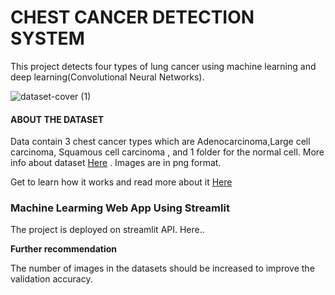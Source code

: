 # CHEST CANCER DETECTION SYSTEM
This project detects four types of lung cancer using machine learning and deep learning(Convolutional Neural Networks).

![dataset-cover (1)](https://github.com/Ntaaboo/Chest-Cancer-Detection/assets/74633312/9f763be7-79fd-41b6-8fdb-27c4e5dfccea)

#### ABOUT THE DATASET
Data contain 3 chest cancer types which are Adenocarcinoma,Large cell carcinoma, Squamous cell carcinoma , and 1 folder for the normal cell. More info about dataset [Here](https://www.kaggle.com/datasets/mohamedhanyyy/chest-ctscan-images) . Images are in png format.

Get to learn how it works and read more about it [Here](https://medium.com/@josephbowyer5)


### Machine Learming Web App Using Streamlit
The project is deployed on streamlit API. Here..

**Further recommendation**

The number of images in the datasets should be increased to improve the validation accuracy.
